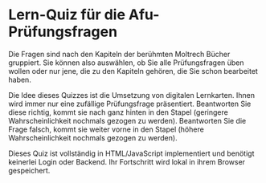 # Lern-Quiz für die Afu-Prüfungsfragen
Die Fragen sind nach den Kapiteln der berühmten Moltrech Bücher gruppiert. Sie können also
auswählen, ob Sie alle Prüfungsfragen üben wollen oder nur jene, die zu den Kapiteln gehören, die
Sie schon bearbeitet haben.

Die Idee dieses Quizzes ist die Umsetzung von digitalen Lernkarten. Ihnen wird immer nur eine
zufällige Prüfungsfrage präsentiert. Beantworten Sie diese richtig, kommt sie nach ganz hinten in
den Stapel (geringere Wahrscheinlichkeit nochmals gezogen zu werden). Beantworten Sie die Frage
falsch, kommt sie weiter vorne in den Stapel (höhere Wahrscheinlichkeit nochmals gezogen zu werden).

Dieses Quiz ist vollständig in HTML/JavaScript implementiert und benötigt keinerlei Login oder
Backend. Ihr Fortschritt wird lokal in ihrem Browser gespeichert.
